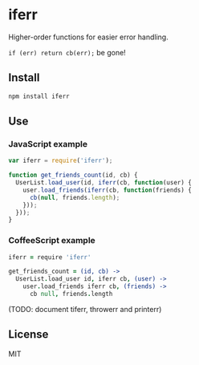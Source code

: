 # iferr

Higher-order functions for easier error handling.

`if (err) return cb(err);` be gone!

## Install
```bash
npm install iferr
```

## Use

### JavaScript example
```js
var iferr = require('iferr');

function get_friends_count(id, cb) {
  UserList.load_user(id, iferr(cb, function(user) {
    user.load_friends(iferr(cb, function(friends) {
      cb(null, friends.length);
    }));
  }));
}
```

### CoffeeScript example
```coffee
iferr = require 'iferr'

get_friends_count = (id, cb) ->
  UserList.load_user id, iferr cb, (user) ->
    user.load_friends iferr cb, (friends) ->
      cb null, friends.length
```

(TODO: document tiferr, throwerr and printerr)

## License
MIT
